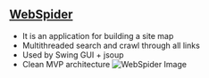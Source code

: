 ## [WebSpider](https://github.com/dvkom/skillbox-learning/tree/master/12/5/WebSpider)
* It is an application for building a site map
* Multithreaded search and crawl through all links
* Used by Swing GUI + jsoup
* Clean MVP architecture
![WebSpider Image](https://github.com/dvkom/skillbox-learning/tree/master/images/webSpider.png)
